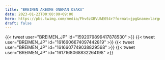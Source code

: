```yaml
---
title: "BREIMEN AKEOME ONEMAN OSAKA"
date: 2023-01-23T00:00:00+09:00
hero: https://pbs.twimg.com/media/Fhv6zXBVUAE054r?format=jpg&name=large
draft: false
---
```


{{< tweet user="BREIMEN_JP" id="1592079899417878530" >}}
{{< tweet user="BREIMEN_JP" id="1616606674097442819" >}}
{{< tweet user="BREIMEN_JP" id="1616607749038829568" >}}
{{< tweet user="BREIMEN_JP" id="1617168068832264198" >}}
